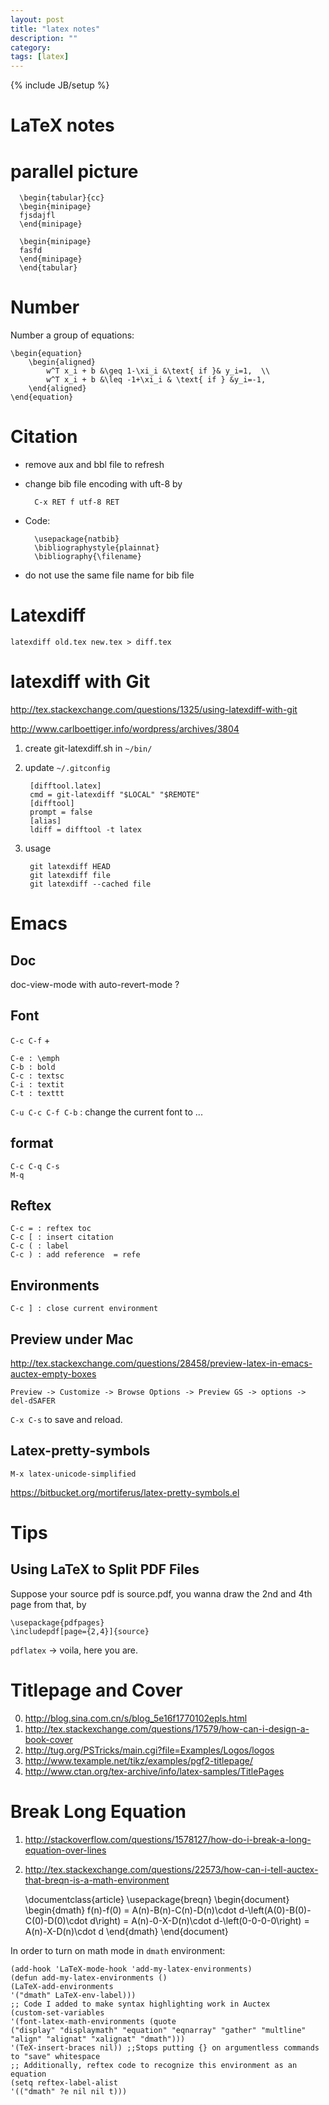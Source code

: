 ```yaml
---
layout: post
title: "latex notes"
description: ""
category:
tags: [latex]
---
```

{% include JB/setup %}

LaTeX notes
==========

# parallel picture #

	  \begin{tabular}{cc}
 	  \begin{minipage}
 	  fjsdajfl
 	  \end{minipage}

 	  \begin{minipage}
 	  fasfd
 	  \end{minipage}
	  \end{tabular}

# Number #

Number a group of equations:

	\begin{equation}
		\begin{aligned}
			w^T x_i + b &\geq 1-\xi_i &\text{ if }& y_i=1,  \\
			w^T x_i + b &\leq -1+\xi_i & \text{ if } &y_i=-1,
		\end{aligned}
	\end{equation}

# Citation #

* remove aux and bbl file to refresh
* change bib file encoding with uft-8 by

    	C-x RET f utf-8 RET

* Code:

	    \usepackage{natbib}
	    \bibliographystyle{plainnat}
		\bibliography{\filename}

* do not use the same file name for bib file

# Latexdiff #

	latexdiff old.tex new.tex > diff.tex

# latexdiff with Git #

<http://tex.stackexchange.com/questions/1325/using-latexdiff-with-git>

<http://www.carlboettiger.info/wordpress/archives/3804>

1. create git-latexdiff.sh in `~/bin/`
2. update `~/.gitconfig`

	    [difftool.latex]
        cmd = git-latexdiff "$LOCAL" "$REMOTE"
		[difftool]
        prompt = false
		[alias]
        ldiff = difftool -t latex

3. usage

	    git latexdiff HEAD
		git latexdiff file
		git latexdiff --cached file

# Emacs #

## Doc ##

doc-view-mode with auto-revert-mode ?

## Font ##

`C-c C-f` +

    C-e : \emph
	C-b : bold
	C-c : textsc
	C-i : textit
	C-t : texttt

`C-u C-c C-f C-b` : change the current font to ...

## format ##

    C-c C-q C-s
	M-q

## Reftex ##

    C-c = : reftex toc
	C-c [ : insert citation
	C-c ( : label
	C-c ) : add reference  = refe

## Environments ##

    C-c ] : close current environment

## Preview under Mac ##

<http://tex.stackexchange.com/questions/28458/preview-latex-in-emacs-auctex-empty-boxes>

    Preview -> Customize -> Browse Options -> Preview GS -> options -> del-dSAFER

`C-x C-s` to save and reload.

## Latex-pretty-symbols ##

    M-x latex-unicode-simplified

<https://bitbucket.org/mortiferus/latex-pretty-symbols.el>

# Tips #

## Using LaTeX to Split PDF Files ##

Suppose your source pdf is source.pdf, you wanna draw the 2nd and 4th page from that, by

    \usepackage{pdfpages}
	\includepdf[page={2,4}]{source}

`pdflatex` -> voila, here you are.



# Titlepage and Cover #

0. <http://blog.sina.com.cn/s/blog_5e16f1770102epls.html>
1. <http://tex.stackexchange.com/questions/17579/how-can-i-design-a-book-cover>
2. <http://tug.org/PSTricks/main.cgi?file=Examples/Logos/logos>
3. <http://www.texample.net/tikz/examples/pgf2-titlepage/>
4. <http://www.ctan.org/tex-archive/info/latex-samples/TitlePages>

# Break Long Equation #

1. <http://stackoverflow.com/questions/1578127/how-do-i-break-a-long-equation-over-lines>
2. <http://tex.stackexchange.com/questions/22573/how-can-i-tell-auctex-that-breqn-is-a-math-environment>

    \documentclass{article}
	\usepackage{breqn}
	\begin{document}
	\begin{dmath}
	f(n)-f(0) = A(n)-B(n)-C(n)-D(n)\cdot d-\left(A(0)-B(0)-C(0)-D(0)\cdot d\right)
          = A(n)-0-X-D(n)\cdot d-\left(0-0-0-0\right)
          = A(n)-X-D(n)\cdot d
    \end{dmath}
	\end{document}

In order to turn on math mode in `dmath` environment:

    (add-hook 'LaTeX-mode-hook 'add-my-latex-environments)
	(defun add-my-latex-environments ()
	(LaTeX-add-environments
    '("dmath" LaTeX-env-label)))
    ;; Code I added to make syntax highlighting work in Auctex
    (custom-set-variables
	'(font-latex-math-environments (quote
    ("display" "displaymath" "equation" "eqnarray" "gather" "multline"
    "align" "alignat" "xalignat" "dmath")))
	'(TeX-insert-braces nil)) ;;Stops putting {} on argumentless commands to "save" whitespace
	;; Additionally, reftex code to recognize this environment as an equation
	(setq reftex-label-alist
	'(("dmath" ?e nil nil t)))
